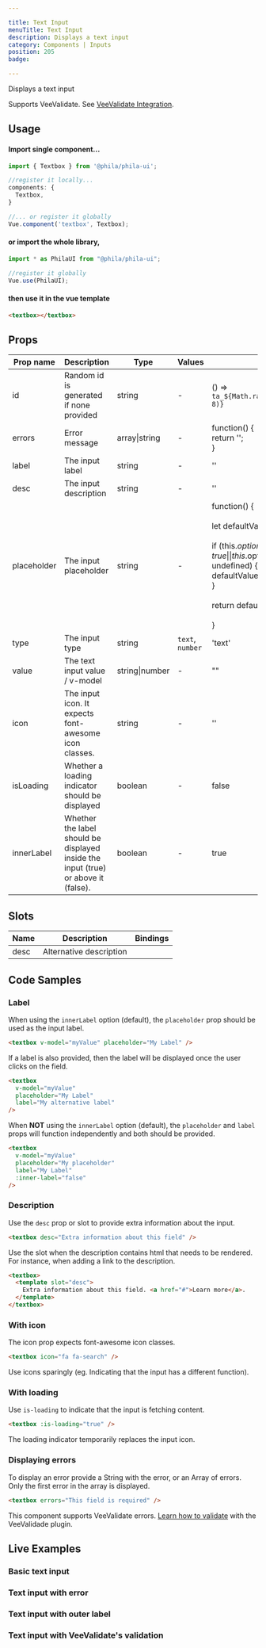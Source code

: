 ```yaml
---

title: Text Input
menuTitle: Text Input
description: Displays a text input
category: Components | Inputs
position: 205
badge:

---
```


Displays a text input

<alert>Supports VeeValidate. See [VeeValidate Integration](/vendors/vee-validate-integration).</alert>

## Usage

#### Import single component...

```js
import { Textbox } from '@phila/phila-ui';

//register it locally...
components: {
  Textbox,
}

//... or register it globally
Vue.component('textbox', Textbox);
```

#### or import the whole library,

```js
import * as PhilaUI from "@phila/phila-ui";

//register it globally
Vue.use(PhilaUI);
```

#### then use it in the vue template

```html
<textbox></textbox>
```

## Props

| Prop name   | Description                                                                        | Type           | Values           | Default                                                                                                                                                                                                                                                |
| ----------- | ---------------------------------------------------------------------------------- | -------------- | ---------------- | ------------------------------------------------------------------------------------------------------------------------------------------------------------------------------------------------------------------------------------------------------ |
| id          | Random id is generated if none provided                                            | string         | -                | () => `ta_${Math.random().toString(12).substring(2, 8)}`                                                                                                                                                                                               |
| errors      | Error message                                                                      | array\|string  | -                | function() {<br> return '';<br>}                                                                                                                                                                                                                       |
| label       | The input label                                                                    | string         | -                | ''                                                                                                                                                                                                                                                     |
| desc        | The input description                                                              | string         | -                | ''                                                                                                                                                                                                                                                     |
| placeholder | The input placeholder                                                              | string         | -                | function() {<br><br> let defaultValue = '';<br><br> if (this.$options.propsData.innerLabel === true \|\| this.$options.propsData.innerLabel === undefined) {<br> defaultValue = 'Insert placeholder here';<br> }<br><br> return defaultValue;<br><br>} |
| type        | The input type                                                                     | string         | `text`, `number` | 'text'                                                                                                                                                                                                                                                 |
| value       | The text input value / v-model                                                     | string\|number | -                | ""                                                                                                                                                                                                                                                     |
| icon        | The input icon. It expects font-awesome icon classes.                              | string         | -                | ''                                                                                                                                                                                                                                                     |
| isLoading   | Whether a loading indicator should be displayed                                    | boolean        | -                | false                                                                                                                                                                                                                                                  |
| innerLabel  | Whether the label should be displayed inside the input (true) or above it (false). | boolean        | -                | true                                                                                                                                                                                                                                                   |

## Slots

| Name | Description             | Bindings |
| ---- | ----------------------- | -------- |
| desc | Alternative description |          |

## Code Samples

### Label

When using the `innerLabel` option (default), the `placeholder` prop should be used as the input label.

```html
<textbox v-model="myValue" placeholder="My Label" />
```

If a label is also provided, then the label will be displayed once the user clicks on the field.

```html
<textbox
  v-model="myValue"
  placeholder="My Label"
  label="My alternative label"
/>
```

When **NOT** using the `innerLabel` option (default), the `placeholder` and `label` props will function independently and both should be provided.

```html
<textbox
  v-model="myValue"
  placeholder="My placeholder"
  label="My Label"
  :inner-label="false"
/>
```

### Description

Use the `desc` prop or slot to provide extra information about the input.

```html
<textbox desc="Extra information about this field" />
```

Use the slot when the description contains html that needs to be rendered. For instance, when adding a link to the description.

```html
<textbox>
  <template slot="desc">
    Extra information about this field. <a href="#">Learn more</a>.
  </template>
</textbox>
```

### With icon

The icon prop expects font-awesome icon classes.

```html
<textbox icon="fa fa-search" />
```

<alert>Use icons sparingly (eg. Indicating that the input has a different function).</alert>

### With loading

Use `is-loading` to indicate that the input is fetching content.

```html
<textbox :is-loading="true" />
```

<alert>The loading indicator temporarily replaces the input icon.</alert>

### Displaying errors

To display an error provide a String with the error, or an Array of errors. Only the first error in the array is displayed.

```html
<textbox errors="This field is required" />
```

<alert>This component supports VeeValidate errors. [Learn how to validate](/vendors/vee-validate-integration) with the VeeValidade plugin.<a></alert>

## Live Examples

### Basic text input

<example name="Textbox1" height="200"></example>

### Text input with error

<example name="Textbox2" height="200"></example>

### Text input with outer label

<example name="Textbox3" height="200"></example>

### Text input with VeeValidate's validation

<example name="Textbox4" height="300"></example>

